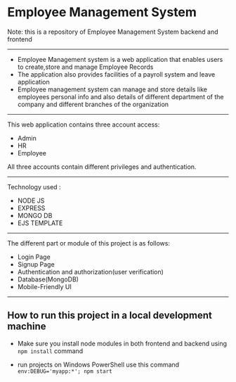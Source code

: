# Employee Management System

Note: this is a repository of Employee Management System backend and frontend

-------------

- Employee Management system is a web application that enables users to create,store and manage Employee Records
- The application also provides facilities of a payroll system and leave application
- Employee management system can manage and store details like employees personal info and also details of different department of the company and different branches of the organization

-------------

This web application contains three account access:
- Admin
- HR
- Employee

All three accounts contain different privileges and authentication.

-------------
Technology used :
- NODE JS 
- EXPRESS
- MONGO DB
- EJS TEMPLATE

-------------

The different part or module of this project is as follows:
- Login Page
- Signup Page
- Authentication and authorization(user verification)
- Database(MongoDB)
- Mobile-Friendly UI

-------------

## How to run this project in a local development machine
* Make sure you install node modules in both frontend and backend using `npm install` command

* run projects on Windows PowerShell
use this command `env:DEBUG='myapp:*'; npm start`

